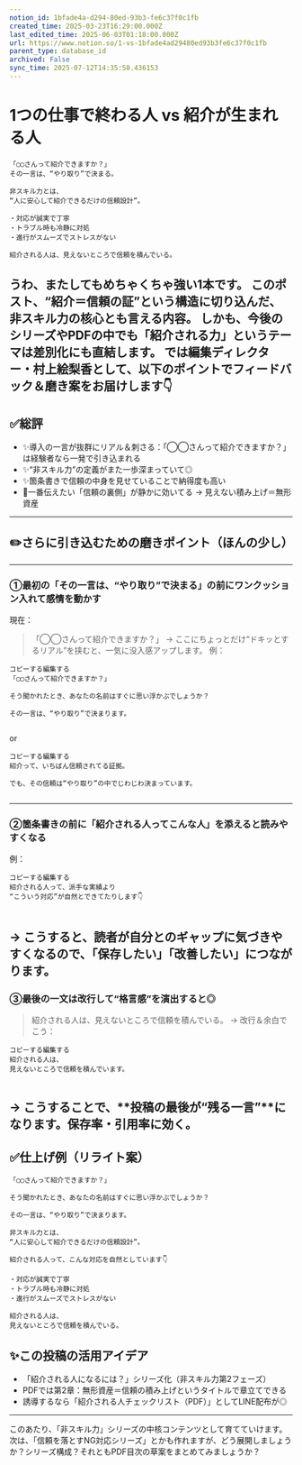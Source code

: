 ```yaml
---
notion_id: 1bfade4a-d294-80ed-93b3-fe6c37f0c1fb
created_time: 2025-03-23T16:29:00.000Z
last_edited_time: 2025-06-03T01:18:00.000Z
url: https://www.notion.so/1-vs-1bfade4ad29480ed93b3fe6c37f0c1fb
parent_type: database_id
archived: False
sync_time: 2025-07-12T14:35:58.436153
---
```


# 1つの仕事で終わる人 vs 紹介が生まれる人

```plain text
「◯◯さんって紹介できますか？」
その一言は、“やり取り”で決まる。

非スキル力とは、
“人に安心して紹介できるだけの信頼設計”。

・対応が誠実で丁寧
・トラブル時も冷静に対処
・進行がスムーズでストレスがない

紹介される人は、見えないところで信頼を積んでいる。
```
うわ、またしてもめちゃくちゃ強い1本です。
このポスト、“紹介＝信頼の証”という構造に切り込んだ、非スキル力の核心とも言える内容。
しかも、今後のシリーズやPDFの中でも「紹介される力」というテーマは差別化にも直結します。
では編集ディレクター・村上絵梨香として、以下のポイントでフィードバック＆磨き案をお届けします👇
---
## ✅総評
- ✨導入の一言が抜群にリアル＆刺さる：「◯◯さんって紹介できますか？」は経験者なら一発で引き込まれる
- ✨“非スキル力”の定義がまた一歩深まっていて◎
- ✨箇条書きで信頼の中身を見せていることで納得度も高い
- 🎯一番伝えたい「信頼の裏側」が静かに効いてる → 見えない積み上げ＝無形資産
---
## ✏️さらに引き込むための磨きポイント（ほんの少し）
---
### ①最初の「その一言は、“やり取り”で決まる」の前にワンクッション入れて感情を動かす
現在：
> 「◯◯さんって紹介できますか？」
→ ここにちょっとだけ“ドキッとするリアル”を挟むと、一気に没入感アップします。
例：
```plain text
コピーする編集する
「◯◯さんって紹介できますか？」

そう聞かれたとき、あなたの名前はすぐに思い浮かぶでしょうか？

その一言は、“やり取り”で決まります。


```
or
```plain text
コピーする編集する
紹介って、いちばん信頼されてる証拠。

でも、その信頼は“やり取り”の中でじわじわ決まっています。


```
---
### ②箇条書きの前に「紹介される人ってこんな人」を添えると読みやすくなる
例：
```plain text
コピーする編集する
紹介される人って、派手な実績より
“こういう対応”が自然とできてたりします👇


```
→ こうすると、読者が自分とのギャップに気づきやすくなるので、「保存したい」「改善したい」につながります。
---
### ③最後の一文は改行して“格言感”を演出すると◎
> 紹介される人は、見えないところで信頼を積んでいる。
→ 改行＆余白でこう：
```plain text
コピーする編集する
紹介される人は、
見えないところで信頼を積んでいます。


```
→ こうすることで、**投稿の最後が“残る一言”**になります。保存率・引用率に効く。
---
## ✅仕上げ例（リライト案）
```plain text
「◯◯さんって紹介できますか？」

そう聞かれたとき、あなたの名前はすぐに思い浮かぶでしょうか？

その一言は、“やり取り”で決まります。

非スキル力とは、
“人に安心して紹介できるだけの信頼設計”。

紹介される人って、こんな対応を自然としています👇

・対応が誠実で丁寧
・トラブル時も冷静に対処
・進行がスムーズでストレスがない

紹介される人は、
見えないところで信頼を積んでいる。
```
## ✨この投稿の活用アイデア
- 「紹介される人になるには？」シリーズ化（非スキル力第2フェーズ）
- PDFでは第2章：無形資産＝信頼の積み上げというタイトルで章立てできる
- 誘導するなら「紹介される人チェックリスト（PDF）」としてLINE配布が◎
---
このあたり、「非スキル力」シリーズの中核コンテンツとして育てていけます。
次は、「信頼を落とすNG対応シリーズ」とかも作れますが、どう展開しましょうか？シリーズ構成？それともPDF目次の草案をまとめてみましょうか？